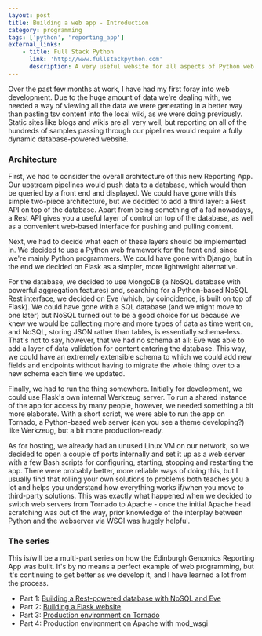 ```yaml
---
layout: post
title: Building a web app - Introduction
category: programming
tags: ['python', 'reporting_app']
external_links:
    - title: Full Stack Python
      link: 'http://www.fullstackpython.com'
      description: A very useful website for all aspects of Python web development.
---
```


Over the past few months at work, I have had my first foray into web development. Due to the huge amount of data we're dealing with, we needed a way of viewing all the data we were generating in a better way than pasting tsv content into the local wiki, as we were doing previously. Static sites like blogs and wikis are all very well, but reporting on all of the hundreds of samples passing through our pipelines would require a fully dynamic database-powered website.

### Architecture
First, we had to consider the overall architecture of this new Reporting App. Our upstream pipelines would push data to a database, which would then be queried by a front end and displayed. We could have gone with this simple two-piece architecture, but we decided to add a third layer: a Rest API on top of the database. Apart from being something of a fad nowadays, a Rest API gives you a useful layer of control on top of the database, as well as a convenient web-based interface for pushing and pulling content.

Next, we had to decide what each of these layers should be implemented in. We decided to use a Python web framework for the front end, since we're mainly Python programmers. We could have gone with Django, but in the end we decided on Flask as a simpler, more lightweight alternative.

For the database, we decided to use MongoDB (a NoSQL database with powerful aggregation features) and, searching for a Python-based NoSQL Rest interface, we decided on Eve (which, by coincidence, is built on top of Flask). We could have gone with a SQL database (and we might move to one later) but NoSQL turned out to be a good choice for us because we knew we would be collecting more and more types of data as time went on, and NoSQL, storing JSON rather than tables, is essentially schema-less. That's not to say, however, that we had no schema at all: Eve was able to add a layer of data validation for content entering the database. This way, we could have an extremely extensible schema to which we could add new fields and endpoints without having to migrate the whole thing over to a new schema each time we updated.

Finally, we had to run the thing somewhere. Initially for development, we could use Flask's own internal Werkzeug server. To run a shared instance of the app for access by many people, however, we needed something a bit more elaborate. With a short script, we were able to run the app on Tornado, a Python-based web server (can you see a theme developing?) like Werkzeug, but a bit more production-ready.

As for hosting, we already had an unused Linux VM on our network, so we decided to open a couple of ports internally and set it up as a web server with a few Bash scripts for configuring, starting, stopping and restarting the app. There were probably better, more reliable ways of doing this, but I usually find that rolling your own solutions to problems both teaches you a lot and helps you understand how everything works if/when you move to third-party solutions. This was exactly what happened when we decided to switch web servers from Tornado to Apache - once the initial Apache head scratching was out of the way, prior knowledge of the interplay between Python and the webserver via WSGI was hugely helpful.

### The series
This is/will be a multi-part series on how the Edinburgh Genomics Reporting App was built. It's by no means a perfect example of web programming, but it's continuing to get better as we develop it, and I have learned a lot from the process.

- Part 1: [Building a Rest-powered database with NoSQL and Eve](/programming/2016/07/15/nosql_and_eve.html)
- Part 2: [Building a Flask website](/programming/2016/07/15/flask.html)
- Part 3: [Production environment on Tornado](/programming/2016/07/19/flask_on_tornado.html)
- Part 4: Production environment on Apache with mod_wsgi
